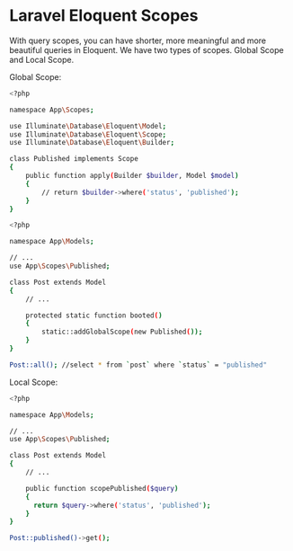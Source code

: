 # Laravel Eloquent Scopes

With query scopes, you can have shorter, more meaningful and more beautiful queries in Eloquent.
We have two types of scopes. Global Scope and Local Scope.


Global Scope:
```bash
<?php

namespace App\Scopes;

use Illuminate\Database\Eloquent\Model;
use Illuminate\Database\Eloquent\Scope;
use Illuminate\Database\Eloquent\Builder;

class Published implements Scope
{
    public function apply(Builder $builder, Model $model)
    {
        // return $builder->where('status', 'published');
    }
}
```

```bash
<?php

namespace App\Models;

// ...
use App\Scopes\Published;

class Post extends Model
{
    // ...

    protected static function booted()
    {
        static::addGlobalScope(new Published());
    }
}
```

```bash
Post::all(); //select * from `post` where `status` = "published"
```


Local Scope:

```bash
<?php

namespace App\Models;

// ...
use App\Scopes\Published;

class Post extends Model
{
    // ...

    public function scopePublished($query)
    {
      return $query->where('status', 'published');
    }
}
```

```bash
Post::published()->get();
```
